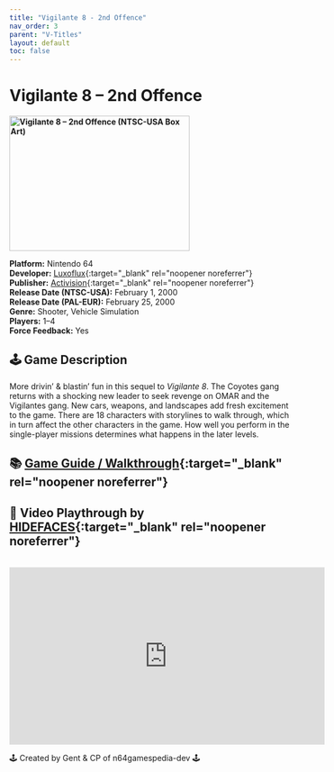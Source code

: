 ```yaml
---
title: "Vigilante 8 - 2nd Offence"
nav_order: 3
parent: "V-Titles"
layout: default
toc: false
---
```


# Vigilante 8 – 2nd Offence

<b>
<img src="https://images.launchbox-app.com/19ed50a8-9986-4a19-aacd-9a5e1c49a3ad.jpg" alt="Vigilante 8 – 2nd Offence (NTSC-USA Box Art)" width="320" height="240" />
</b>

**Platform:** Nintendo 64  
**Developer:** [Luxoflux](https://en.wikipedia.org/wiki/Luxoflux){:target="_blank" rel="noopener noreferrer"}  
**Publisher:** [Activision](https://en.wikipedia.org/wiki/Activision){:target="_blank" rel="noopener noreferrer"}  
**Release Date (NTSC-USA):** February 1, 2000  
**Release Date (PAL-EUR):** February 25, 2000  
**Genre:** Shooter, Vehicle Simulation  
**Players:** 1–4  
**Force Feedback:** Yes

## 🕹️ Game Description  
More drivin’ & blastin’ fun in this sequel to *Vigilante 8*. The Coyotes gang returns with a shocking new leader to seek revenge on OMAR and the Vigilantes gang. New cars, weapons, and landscapes add fresh excitement to the game. There are 18 characters with storylines to walk through, which in turn affect the other characters in the game. How well you perform in the single-player missions determines what happens in the later levels.

## 📚 [Game Guide / Walkthrough](https://gamefaqs.gamespot.com/n64/199195-vigilante-8-2nd-offense/faqs/6336){:target="_blank" rel="noopener noreferrer"}

## 🎥 Video Playthrough by [HIDEFACES](https://www.youtube.com/@HIDEFACES){:target="_blank" rel="noopener noreferrer"}  
<br />
<iframe width="560" height="315" src="https://www.youtube.com/embed/mdyRixPLG4o" title="Vigilante 8 – 2nd Offence Playthrough" frameborder="0" allowfullscreen></iframe>

🕹️ Created by Gent & CP of n64gamespedia-dev 🕹️

<!-- Vault Format: n64gamespedia-dev -->
<!-- Protocol Source: _vault-specs/format-protocol.md -->
